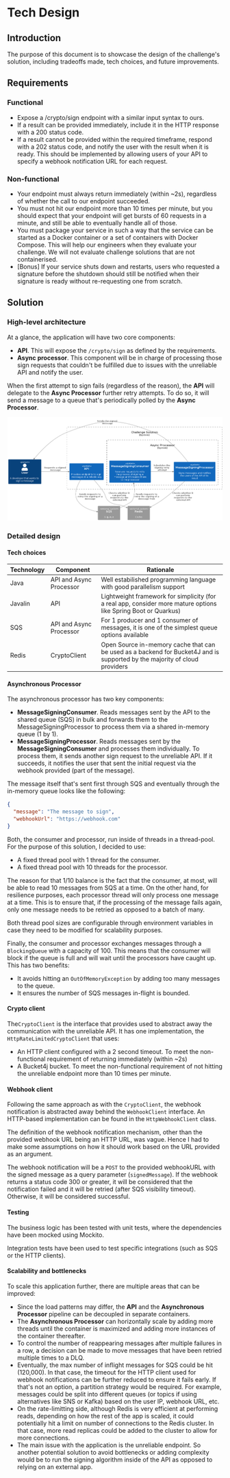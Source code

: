 # Tech Design

## Introduction

The purpose of this document is to showcase the design of the challenge's solution, including tradeoffs made, tech choices, and future improvements.

## Requirements

### Functional

- Expose a /crypto/sign endpoint with a similar input syntax to ours.
- If a result can be provided immediately, include it in the HTTP response with a 200 status code.
- If a result cannot be provided within the required timeframe, respond with a 202 status code, and notify the user with the result when it is ready. This should be implemented by allowing users of your API to specify a webhook notification URL for each request.

### Non-functional

- Your endpoint must always return immediately (within ~2s), regardless of whether the call to our endpoint succeeded.
- You must not hit our endpoint more than 10 times per minute, but you should expect that your endpoint will get bursts of 60 requests in a minute, and still be able to eventually handle all of those.
- You must package your service in such a way that the service can be started as a Docker container or a set of containers with Docker Compose. This will help our engineers when they evaluate your challenge. We will not evaluate challenge solutions that are not containerised.
- [Bonus] If your service shuts down and restarts, users who requested a signature before the shutdown should still be notified when their signature is ready without re-requesting one from scratch.

## Solution

### High-level architecture

At a glance, the application will have two core components:

- **API**. This will expose the `/crypto/sign` as defined by the requirements.
- **Async processor**. This component will be in charge of processing those sign requests that couldn't be fulfilled due to issues with the unreliable API and notify the user.

When the first attempt to sign fails (regardless of the reason), the **API** will delegate to the **Async Processor** further retry attempts. To do so, it will send a message to a queue that's periodically polled by the **Async Processor**.

![Context Diagram](/docs/context.png)

### Detailed design

#### Tech choices

| Technology | Component               | Rationale                                                                                                                  |
| ---------- | ----------------------- | -------------------------------------------------------------------------------------------------------------------------- |
| Java       | API and Async Processor | Well estabilished programming language with good parallelism support                                                       |
| Javalin    | API                     | Lightweight framework for simplicity (for a real app, consider more mature options like Spring Boot or Quarkus)            |
| SQS        | API and Async Processor | For 1 producer and 1 consumer of messages, it is one of the simplest queue options available                               |
| Redis      | CryptoClient            | Open Source in-memory cache that can be used as a backend for Bucket4J and is supported by the majority of cloud providers |

#### Asynchronous Processor

The asynchronous processor has two key components:

- **MessageSigningConsumer**. Reads messages sent by the API to the shared queue (SQS) in bulk and forwards them to the MessageSigningProcessor to process them via a shared in-memory queue (1 by 1).
- **MessageSigningProcessor**. Reads messages sent by the **MessageSigningConsumer** and processes them individually. To process them, it sends another sign request to the unreliable API. If it succeeds, it notifies the user that sent the initial request via the webhook provided (part of the message).

The message itself that's sent first through SQS and eventually through the in-memory queue looks like the following:

```json
{
  "message": "The message to sign",
  "webhookUrl": "https://webhook.com"
}
```

Both, the consumer and processor, run inside of threads in a thread-pool. For the purpose of this solution, I decided to use:

- A fixed thread pool with 1 thread for the consumer.
- A fixed thread pool with 10 threads for the processor.

The reason for that 1/10 balance is the fact that the consumer, at most, will be able to read 10 messages from SQS at a time. On the other hand, for resilience purposes, each processor thread will only process one message at a time. This is to ensure that, if the processing of the message fails again, only one message needs to be retried as opposed to a batch of many.

Both thread pool sizes are configurable through environment variables in case they need to be modified for scalability purposes.

Finally, the consumer and processor exchanges messages through a `BlockingQueue` with a capacity of 100. This means that the consumer will block if the queue is full and will wait until the processors have caught up. This has two benefits:

- It avoids hitting an `OutOfMemoryException` by adding too many messages to the queue.
- It ensures the number of SQS messages in-flight is bounded.

#### Crypto client

The`CryptoClient` is the interface that provides used to abstract away the communication with the unreliable API. It has one implementation, the `HttpRateLimitedCryptoClient` that uses:

- An HTTP client configured with a 2 second timeout. To meet the non-functional requirement of returning immediately (within ~2s)
- A Bucket4j bucket. To meet the non-functional requirement of not hitting the unreliable endpoint more than 10 times per minute.

#### Webhook client

Following the same approach as with the `CryptoClient`, the webhook notification is abstracted away behind the `WebhookClient` interface. An HTTP-based implementation can be found in the `HttpWebhookClient` class.

The definition of the webhook notification mechanism, other than the provided webhook URL being an HTTP URL, was vague. Hence I had to make some assumptions on how it should work based on the URL provided as an argument.

The webhook notification will be a `POST` to the provided webhookURL with the signed message as a query parameter (`signedMessage`). If the webhook returns a status code 300 or greater, it will be considered that the notification failed and it will be retried (after SQS visibility timeout). Otherwise, it will be considered successful.

#### Testing

The business logic has been tested with unit tests, where the dependencies have been mocked using Mockito.

Integration tests have been used to test specific integrations (such as SQS or the HTTP clients).

#### Scalability and bottlenecks

To scale this application further, there are multiple areas that can be improved:

- Since the load patterns may differ, the **API** and the **Asynchronous Processor** pipeline can be decoupled in separate containers.
- The **Asynchronous Processor** can horizontally scale by adding more threads until the container is maximized and adding more instances of the container thereafter.
- To control the number of reappearing messages after multiple failures in a row, a decision can be made to move messages that have been retried multiple times to a DLQ.
- Eventually, the max number of inflight messages for SQS could be hit (120,000). In that case, the timeout for the HTTP client used for webhook notifications can be further reduced to ensure it fails early. If that's not an option, a partition strategy would be required. For example, messages could be split into different queues (or topics if using alternatives like SNS or Kafka) based on the user IP, webhook URL, etc.
- On the rate-limitting side, although Redis is very efficient at performing reads, depending on how the rest of the app is scaled, it could potentially hit a limit on number of connections to the Redis cluster. In that case, more read replicas could be added to the cluster to allow for more connections.
- The main issue with the application is the unreliable endpoint. So another potential solution to avoid bottlenecks or adding complexity would be to run the signing algorithm inside of the API as opposed to relying on an external app.
